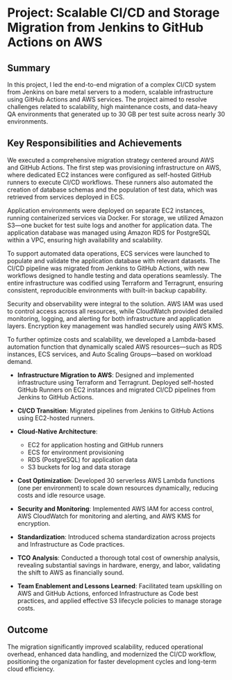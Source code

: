 # Project: Scalable CI/CD and Storage Migration from Jenkins to GitHub Actions on AWS

## Summary

In this project, I led the end-to-end migration of a complex CI/CD system from Jenkins on bare metal servers to a modern, scalable infrastructure using GitHub Actions and AWS services. The project aimed to resolve challenges related to scalability, high maintenance costs, and data-heavy QA environments that generated up to 30 GB per test suite across nearly 30 environments.

## Key Responsibilities and Achievements

We executed a comprehensive migration strategy centered around AWS and GitHub Actions. The first step was provisioning infrastructure on AWS, where dedicated EC2 instances were configured as self-hosted GitHub runners to execute CI/CD workflows. These runners also automated the creation of database schemas and the population of test data, which was retrieved from services deployed in ECS.

Application environments were deployed on separate EC2 instances, running containerized services via Docker. For storage, we utilized Amazon S3—one bucket for test suite logs and another for application data. The application database was managed using Amazon RDS for PostgreSQL within a VPC, ensuring high availability and scalability.

To support automated data operations, ECS services were launched to populate and validate the application database with relevant datasets. The CI/CD pipeline was migrated from Jenkins to GitHub Actions, with new workflows designed to handle testing and data operations seamlessly. The entire infrastructure was codified using Terraform and Terragrunt, ensuring consistent, reproducible environments with built-in backup capability.

Security and observability were integral to the solution. AWS IAM was used to control access across all resources, while CloudWatch provided detailed monitoring, logging, and alerting for both infrastructure and application layers. Encryption key management was handled securely using AWS KMS.

To further optimize costs and scalability, we developed a Lambda-based automation function that dynamically scaled AWS resources—such as RDS instances, ECS services, and Auto Scaling Groups—based on workload demand.

- **Infrastructure Migration to AWS**: Designed and implemented infrastructure using Terraform and Terragrunt. Deployed self-hosted GitHub Runners on EC2 instances and migrated CI/CD pipelines from Jenkins to GitHub Actions.
- **CI/CD Transition**: Migrated pipelines from Jenkins to GitHub Actions using EC2-hosted runners.
- **Cloud-Native Architecture**:
  - EC2 for application hosting and GitHub runners
  - ECS for environment provisioning
  - RDS (PostgreSQL) for application data
  - S3 buckets for log and data storage
- **Cost Optimization**: Developed 30 serverless AWS Lambda functions (one per environment) to scale down resources dynamically, reducing costs and idle resource usage.
- **Security and Monitoring**: Implemented AWS IAM for access control, AWS CloudWatch for monitoring and alerting, and AWS KMS for encryption.

- **Standardization**: Introduced schema standardization across projects and Infrastructure as Code practices.
- **TCO Analysis**: Conducted a thorough total cost of ownership analysis, revealing substantial savings in hardware, energy, and labor, validating the shift to AWS as financially sound.

- **Team Enablement and Lessons Learned**: Facilitated team upskilling on AWS and GitHub Actions, enforced Infrastructure as Code best practices, and applied effective S3 lifecycle policies to manage storage costs.

## Outcome

The migration significantly improved scalability, reduced operational overhead, enhanced data handling, and modernized the CI/CD workflow, positioning the organization for faster development cycles and long-term cloud efficiency.
